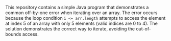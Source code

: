 This repository contains a simple Java program that demonstrates a common off-by-one error when iterating over an array. The error occurs because the loop condition `i <= arr.length` attempts to access the element at index 5 of an array with only 5 elements (valid indices are 0 to 4).  The solution demonstrates the correct way to iterate, avoiding the out-of-bounds access.